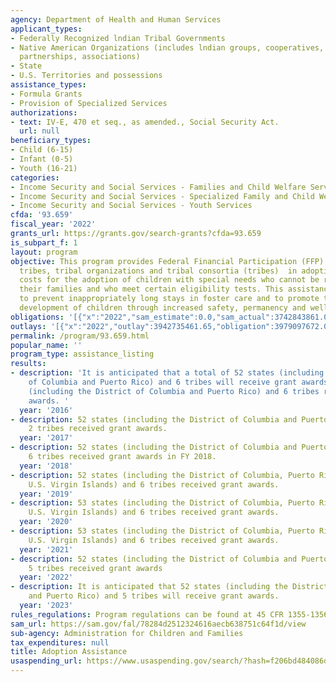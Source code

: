 ```yaml
---
agency: Department of Health and Human Services
applicant_types:
- Federally Recognized lndian Tribal Governments
- Native American Organizations (includes lndian groups, cooperatives, corporations,
  partnerships, associations)
- State
- U.S. Territories and possessions
assistance_types:
- Formula Grants
- Provision of Specialized Services
authorizations:
- text: IV-E, 470 et seq., as amended., Social Security Act.
  url: null
beneficiary_types:
- Child (6-15)
- Infant (0-5)
- Youth (16-21)
categories:
- Income Security and Social Services - Families and Child Welfare Services
- Income Security and Social Services - Specialized Family and Child Welfare Services
- Income Security and Social Services - Youth Services
cfda: '93.659'
fiscal_year: '2022'
grants_url: https://grants.gov/search-grants?cfda=93.659
is_subpart_f: 1
layout: program
objective: This program provides Federal Financial Participation (FFP) to states,  Indian
  tribes, tribal organizations and tribal consortia (tribes)  in adoption subsidy
  costs for the adoption of children with special needs who cannot be reunited with
  their families and who meet certain eligibility tests. This assistance is intended
  to prevent inappropriately long stays in foster care and to promote the healthy
  development of children through increased safety, permanency and well-being.
obligations: '[{"x":"2022","sam_estimate":0.0,"sam_actual":3742843861.0,"usa_spending_actual":3807635967.09},{"x":"2023","sam_estimate":4128000000.0,"sam_actual":0.0,"usa_spending_actual":4095816222.23},{"x":"2024","sam_estimate":4706000000.0,"sam_actual":0.0,"usa_spending_actual":3052585036.64}]'
outlays: '[{"x":"2022","outlay":3942735461.65,"obligation":3979097672.09},{"x":"2023","outlay":3299164126.16,"obligation":3967531486.23},{"x":"2024","outlay":120132938.04,"obligation":144523389.0}]'
permalink: /program/93.659.html
popular_name: ''
program_type: assistance_listing
results:
- description: 'It is anticipated that a total of 52 states (including the District
    of Columbia and Puerto Rico) and 6 tribes will receive grant awards.  52 states
    (including the District of Columbia and Puerto Rico) and 6 tribes received grant
    awards. '
  year: '2016'
- description: 52 states (including the District of Columbia and Puerto Rico) and
    2 tribes received grant awards.
  year: '2017'
- description: 52 states (including the District of Columbia and Puerto Rico) and
    6 tribes received grant awards in FY 2018.
  year: '2018'
- description: 52 states (including the District of Columbia, Puerto Rico, and the
    U.S. Virgin Islands) and 6 tribes received grant awards.
  year: '2019'
- description: 53 states (including the District of Columbia, Puerto Rico, and the
    U.S. Virgin Islands) and 6 tribes received grant awards.
  year: '2020'
- description: 53 states (including the District of Columbia, Puerto Rico, and the
    U.S. Virgin Islands) and 6 tribes received grant awards.
  year: '2021'
- description: 52 states (including the District of Columbia and Puerto Rico) and
    5 tribes received grant awards
  year: '2022'
- description: It is anticipated that 52 states (including the District of Columbia
    and Puerto Rico) and 5 tribes will receive grant awards.
  year: '2023'
rules_regulations: Program regulations can be found at 45 CFR 1355-1356.
sam_url: https://sam.gov/fal/78284d2512324616aecb638751c64f1d/view
sub-agency: Administration for Children and Families
tax_expenditures: null
title: Adoption Assistance
usaspending_url: https://www.usaspending.gov/search/?hash=f206bd484086d571e7a2d0f997b96239
---
```

